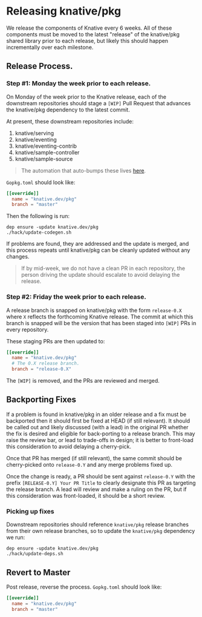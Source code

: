 # Releasing knative/pkg

We release the components of Knative every 6 weeks. All of these components must
be moved to the latest "release" of the knative/pkg shared library prior to each
release, but likely this should happen incrementally over each milestone.

## Release Process.

### Step #1: Monday the week prior to each release.

On Monday of the week prior to the Knative release, each of the downstream
repositories should stage a `[WIP]` Pull Request that advances the knative/pkg
dependency to the latest commit.

At present, these downstream repositories include:

1. knative/serving
1. knative/eventing
1. knative/eventing-contrib
1. knative/sample-controller
1. knative/sample-source

> The automation that auto-bumps these lives
> [here](https://github.com/mattmoor/knobots/tree/knative/cmd/periodic/kodata).

`Gopkg.toml` should look like:

```toml
[[override]]
  name = "knative.dev/pkg"
  branch = "master"
```

Then the following is run:

```shell
dep ensure -update knative.dev/pkg
./hack/update-codegen.sh
```

If problems are found, they are addressed and the update is merged, and this
process repeats until knative/pkg can be cleanly updated without any changes.

> If by mid-week, we do not have a clean PR in each repository, the person
> driving the update should escalate to avoid delaying the release.

### Step #2: Friday the week prior to each release.

A release branch is snapped on knative/pkg with the form `release-0.X` where `X`
reflects the forthcoming Knative release. The commit at which this branch is
snapped will be the version that has been staged into `[WIP]` PRs in every
repository.

These staging PRs are then updated to:

```toml
[[override]]
  name = "knative.dev/pkg"
  # The 0.X release branch.
  branch = "release-0.X"
```

The `[WIP]` is removed, and the PRs are reviewed and merged.

## Backporting Fixes

If a problem is found in knative/pkg in an older release and a fix must be
backported then it should first be fixed at HEAD (if still relevant). It should
be called out and likely discussed (with a lead) in the original PR whether the
fix is desired and eligible for back-porting to a release branch. This may raise
the review bar, or lead to trade-offs in design; it is better to front-load this
consideration to avoid delaying a cherry-pick.

Once that PR has merged (if still relevant), the same commit should be
cherry-picked onto `release-0.Y` and any merge problems fixed up.

Once the change is ready, a PR should be sent against `release-0.Y` with the
prefix `[RELEASE-0.Y] Your PR Title` to clearly designate this PR as targeting
the release branch. A lead will review and make a ruling on the PR, but if this
consideration was front-loaded, it should be a short review.

### Picking up fixes

Downstream repositories should reference `knative/pkg` release branches from
their own release branches, so to update the `knative/pkg` dependency we run:

```shell
dep ensure -update knative.dev/pkg
./hack/update-deps.sh
```

## Revert to Master

Post release, reverse the process. `Gopkg.toml` should look like:

```toml
[[override]]
  name = "knative.dev/pkg"
  branch = "master"
```
